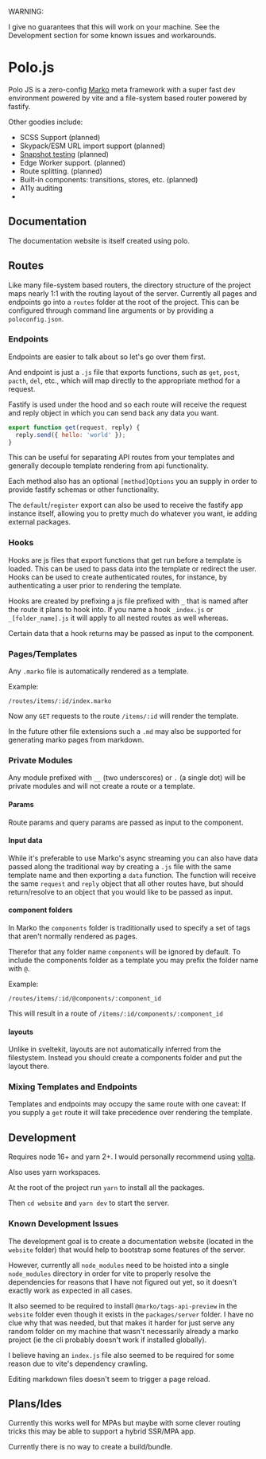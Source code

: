 WARNING:

I give no guarantees that this will work on your machine. See the Development section for some known issues and workarounds.

# Polo.js

Polo JS is a zero-config [Marko](https://markojs.com/) meta framework with a super fast dev environment powered by vite and a file-system based router powered by fastify. 

Other goodies include:
  - SCSS Support (planned)
  - Skypack/ESM URL import support (planned)
  - [Snapshot testing](https://github.com/Khauri/mikro-ui/tree/master/packages/mikro-test) (planned)
  - Edge Worker support. (planned)
  - Route splitting. (planned)
  - Built-in components: transitions, stores, etc. (planned)
  - A11y auditing
  - 

## Documentation

The documentation website is itself created using polo.

## Routes

Like many file-system based routers, the directory structure of the project maps nearly 1:1 with the routing layout of the server.
Currently all pages and endpoints go into a `routes` folder at the root of the project. This can be configured through command line arguments or by providing a `poloconfig.json`.

### Endpoints

Endpoints are easier to talk about so let's go over them first.

And endpoint is just a `.js` file that exports functions, such as `get`, `post`, `pacth`, `del`, etc., which will map directly to the appropriate method for a request.

Fastify is used under the hood and so each route will receive the request and reply object in which you can send back any data you want.

```js
export function get(request, reply) {
  reply.send({ hello: 'world' });
}
```

This can be useful for separating API routes from your templates and generally decouple template rendering from api functionality.

Each method also has an optional `[method]Options` you an supply in order to provide fastify schemas or other functionality.

The `default`/`register` export can also be used to receive the fastify app instance itself, allowing you to pretty much do whatever you want, ie adding external packages.

### Hooks

Hooks are js files that export functions that get run before a template is loaded. This can be used to pass data into the template or redirect the user.
Hooks can be used to create authenticated routes, for instance, by authenticating a user prior to rendering the template.

Hooks are created by prefixing a js file prefixed with `_` that is named after the route it plans to hook into.
If you name a hook `_index.js` or `_[folder_name].js` it will apply to all nested routes as well whereas.

Certain data that a hook returns may be passed as input to the component.

### Pages/Templates

Any `.marko` file is automatically rendered as a template.

Example:
```
/routes/items/:id/index.marko
```

Now any `GET` requests to the route `/items/:id` will render the template.

In the future other file extensions such a `.md` may also be supported for generating marko pages from markdown.

### Private Modules

Any module prefixed with `__` (two underscores) or `.` (a single dot) will be private modules and will not create a route or a template.

#### Params

Route params and query params are passed as input to the component.

#### Input data

While it's preferable to use Marko's async streaming you can also have data passed along the traditional way by creating a `.js` file with the same template name
and then exporting a `data` function. The function will receive the same `request` and `reply` object that all other routes have, but should return/resolve to an object that 
you would like to be passed as input.

#### component folders

In Marko the `components` folder is traditionally used to specify a set of tags that aren't normally rendered as pages.

Therefor that any folder name `components` will be ignored by default.
To include the components folder as a template you may prefix the folder name with `@`.

Example:
```
/routes/items/:id/@components/:component_id
```

This will result in a route of `/items/:id/components/:component_id`

#### layouts

Unlike in sveltekit, layouts are not automatically inferred from the filestystem. Instead you should create a components folder and put the layout there.

### Mixing Templates and Endpoints

Templates and endpoints may occupy the same route with one caveat:
If you supply a `get` route it will take precedence over rendering the template.

## Development

Requires node 16+ and yarn 2+. I would personally recommend using [volta](https://volta.sh/).

Also uses yarn workspaces.

At the root of the project run `yarn` to install all the packages.

Then `cd website` and `yarn dev` to start the server.

### Known Development Issues

The development goal is to create a documentation website (located in the `website` folder) that would help to bootstrap some features of the server.

However, currently all `node_modules` need to be hoisted into a single `node_modules` directory in order for vite to properly resolve the dependencies for reasons that I have not figured out yet, so it doesn't exactly work as expected in all cases.

It also seemed to be required to install `@marko/tags-api-preview` in the `website` folder even though it exists in the `packages/server` folder. I have no clue why that was needed, but that makes it harder for just serve any random folder on my machine that wasn't necessarily already a marko project (ie the cli probably doesn't work if installed globally).

I believe having an `index.js` file also seemed to be required for some reason due to vite's dependency crawling.

Editing markdown files doesn't seem to trigger a page reload.

## Plans/Ides

Currently this works well for MPAs but maybe with some clever routing tricks this may be able to support a hybrid SSR/MPA app.

Currently there is no way to create a build/bundle.